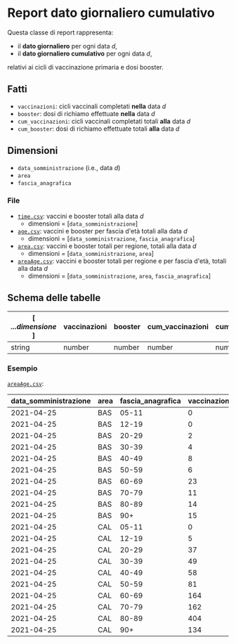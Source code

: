 # Report dato giornaliero cumulativo

Questa classe di report rappresenta:

* il **dato giornaliero** per ogni data _d_,
* il **dato giornaliero cumulativo** per ogni data _d_,

relativi ai cicli di vaccinazione primaria e dosi booster.

## Fatti

* `vaccinazioni`: cicli vaccinali completati **nella** data _d_
* `booster`: dosi di richiamo effettuate **nella** data _d_
* `cum_vaccinazioni`: cicli vaccinali completati totali **alla** data _d_
* `cum_booster`: dosi di richiamo effettuate totali **alla** data _d_

## Dimensioni

* `data_somministrazione` (i.e., data _d_)
* `area`
* `fascia_anagrafica`

### File

* [`time.csv`](time.csv): vaccini e booster totali alla data _d_
  * dimensioni = [`data_somministrazione`]
* [`age.csv`](age.csv): vaccini e booster per fascia d'età totali alla data _d_
  * dimensioni = [`data_somministrazione`, `fascia_anagrafica`]
* [`area.csv`](area.csv): vaccini e booster totali per regione, totali alla data _d_
  * dimensioni = [`data_somministrazione`, `area`]
* [`areaAge.csv`](areaAge.csv): vaccini e booster totali per regione e per fascia d'età, totali alla data _d_
  * dimensioni = [`data_somministrazione`, `area`, `fascia_anagrafica`]

## Schema delle tabelle

| [ _...dimensione_ ] | vaccinazioni | booster |cum_vaccinazioni | cum_booster |
|---------------------|--------------|---------|-----------------|-------------|
| string              | number       | number  |number           | number      |

### Esempio

[`areaAge.csv`](areaAge.csv):

|data_somministrazione|area|fascia_anagrafica|vaccinazioni|booster|cum_vaccinazioni|cum_booster|
|---------------------|----|-----------------|------------|-------|----------------|-----------|
|2021-04-25           |BAS |05-11            |0           |0      |0               |0          |
|2021-04-25           |BAS |12-19            |0           |0      |35              |0          |
|2021-04-25           |BAS |20-29            |2           |0      |1322            |0          |
|2021-04-25           |BAS |30-39            |4           |0      |3022            |0          |
|2021-04-25           |BAS |40-49            |8           |0      |4219            |0          |
|2021-04-25           |BAS |50-59            |6           |0      |5213            |0          |
|2021-04-25           |BAS |60-69            |23          |0      |4178            |0          |
|2021-04-25           |BAS |70-79            |11          |0      |1247            |0          |
|2021-04-25           |BAS |80-89            |14          |0      |28866           |0          |
|2021-04-25           |BAS |90+              |15          |0      |6785            |0          |
|2021-04-25           |CAL |05-11            |0           |0      |0               |0          |
|2021-04-25           |CAL |12-19            |5           |0      |270             |0          |
|2021-04-25           |CAL |20-29            |37          |0      |6124            |0          |
|2021-04-25           |CAL |30-39            |49          |0      |11861           |0          |
|2021-04-25           |CAL |40-49            |58          |0      |14685           |0          |
|2021-04-25           |CAL |50-59            |81          |0      |20401           |0          |
|2021-04-25           |CAL |60-69            |164         |0      |23082           |0          |
|2021-04-25           |CAL |70-79            |162         |0      |14526           |0          |
|2021-04-25           |CAL |80-89            |404         |0      |56571           |0          |
|2021-04-25           |CAL |90+              |134         |0      |11259           |0          |

